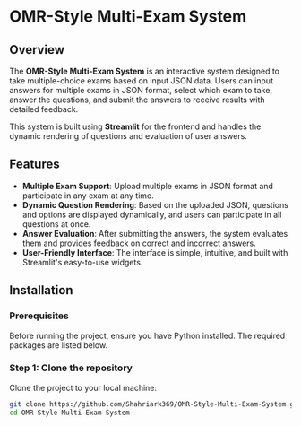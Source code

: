 # OMR-Style Multi-Exam System

## Overview
The **OMR-Style Multi-Exam System** is an interactive system designed to take multiple-choice exams based on input JSON data. Users can input answers for multiple exams in JSON format, select which exam to take, answer the questions, and submit the answers to receive results with detailed feedback.

This system is built using **Streamlit** for the frontend and handles the dynamic rendering of questions and evaluation of user answers.

## Features

- **Multiple Exam Support**: Upload multiple exams in JSON format and participate in any exam at any time.
- **Dynamic Question Rendering**: Based on the uploaded JSON, questions and options are displayed dynamically, and users can participate in all questions at once.
- **Answer Evaluation**: After submitting the answers, the system evaluates them and provides feedback on correct and incorrect answers.
- **User-Friendly Interface**: The interface is simple, intuitive, and built with Streamlit's easy-to-use widgets.

## Installation

### Prerequisites

Before running the project, ensure you have Python installed. The required packages are listed below.

### Step 1: Clone the repository

Clone the project to your local machine:

```bash
git clone https://github.com/Shahriark369/OMR-Style-Multi-Exam-System.git
cd OMR-Style-Multi-Exam-System
